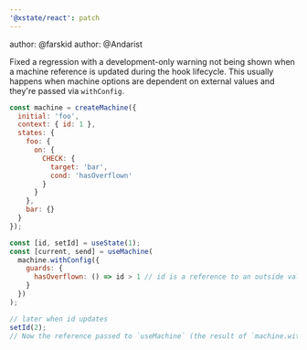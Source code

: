```yaml
---
'@xstate/react': patch
---
```


author: @farskid
author: @Andarist

Fixed a regression with a development-only warning not being shown when a machine reference is updated during the hook lifecycle. This usually happens when machine options are dependent on external values and they're passed via `withConfig`.

```js
const machine = createMachine({
  initial: 'foo',
  context: { id: 1 },
  states: {
    foo: {
      on: {
        CHECK: {
          target: 'bar',
          cond: 'hasOverflown'
        }
      }
    },
    bar: {}
  }
});

const [id, setId] = useState(1);
const [current, send] = useMachine(
  machine.withConfig({
    guards: {
      hasOverflown: () => id > 1 // id is a reference to an outside value
    }
  })
);

// later when id updates
setId(2);
// Now the reference passed to `useMachine` (the result of `machine.withConfig`) is updated but the interpreted machine stays the same. So the guard is still the previous one that got passed to the `useMachine` initially, and it closes over the stale `id`.
```
